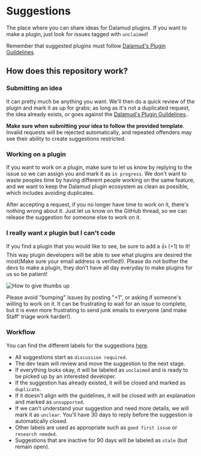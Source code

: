 # Suggestions

The place where you can share ideas for Dalamud plugins. If you want to make a plugin, just look for issues tagged with `unclaimed`!

Remember that suggested plugins must follow [Dalamud's Plugin Guildelines](https://github.com/goatcorp/FFXIVQuickLauncher#isnt-this-cheating).

## How does this repository work?

### Submitting an idea
It can pretty much be anything you want. We'll then do a quick review of the plugin and mark it as up for grabs; as long as it's not a duplicated request, the idea already exists, or goes against the [Dalamud's Plugin Guildelines](https://github.com/goatcorp/FFXIVQuickLauncher#isnt-this-cheating)..

**Make sure when submitting your idea to follow the provided template**. Invalid requests will be rejected automatically, and repeated offenders may see their ability to create suggestions restricted.

### Working on a plugin
If you want to work on a plugin, make sure to let us know by replying to the issue so we can assign you and mark it as ``in progress``. We don't want to waste peoples time by having different people working on the same feature, and we want to keep the Dalamud plugin ecosystem as clean as possible, which includes avoiding duplicates.

After accepting a request, if you no longer have time to work on it, there's nothing wrong about it. Just let us know on the GitHub thread, so we can release the suggestion for someone else to work on it.

### I really want *x* plugin but I can't code
If you find a plugin that you would like to see, be sure to add a :+1: (+1) to it! This way plugin developers will be able to see what plugins are desired the most(Make sure your email address is verified!). Please do not bother the devs to make a plugin, they don't have all day everyday to make plugins for us so be patient!

![How to give thumbs up](https://user-images.githubusercontent.com/16760685/113449314-d8e7a200-93fd-11eb-8a88-32c49b8071f0.png)

Please avoid "bumping" issues by posting "+1", or asking if someone's willing to work on it. It can be frustrating to wait for an issue to complete, but it is even more frustrating to send junk emails to everyone (and make Staff' triage work harder!).

### Workflow
You can find the different labels for the suggestions [here](https://github.com/goatcorp/suggestions/labels).
* All suggestions start as ``discussion required``.
* The dev team will review and move the suggestion to the next stage.
* If everything looks okay, it will be labeled as `unclaimed` and is ready to be picked up by an interested developer.
* If the suggestion has already existed, it will be closed and marked as `duplicate`.
* If it doesn't align with the guidelines, it will be closed with an explanation and marked as `unsupported`.
* If we can't understand your suggestion and need more details, we will mark it as `unclear`. You'll have 30 days to reply before the suggestion is automatically closed.
* Other labels are used as appropriate such as `good first issue` or `research needed`.
* Suggestions that are inactive for 90 days will be labeled as `stale` (but remain open).
